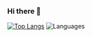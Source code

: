 ### Hi there 👋

<!--
**JLSed/JLSed** is a ✨ _special_ ✨ repository because its `README.md` (this file) appears on your GitHub profile.

Here are some ideas to get you started:

- 🔭 I’m currently working on ...
- 🌱 I’m currently learning ...
- 👯 I’m looking to collaborate on ...
- 🤔 I’m looking for help with ...
- 💬 Ask me about ...
- 📫 How to reach me: ...
- 😄 Pronouns: ...
- ⚡ Fun fact: ...
-->

[![Top Langs](https://github-readme-stats-git-masterrstaa-rickstaa.vercel.app/api/top-langs/?username=JLSed)](https://github.com/JLSed/github-readme-stats)
![Languages](https://github-readme-stats.vercel.app/api/top-langs/?username=JLSed&theme=synthwave&hide_border=true&include_all_commits=false&count_private=false&layout=compact)

